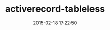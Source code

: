 ---
layout: post
title:  "activerecord-tableless"
repo:   "softace/activerecord-tableless"
date:   2015-02-18 17:22:50
gemurl: https://github.com/softace/activerecord-tableless
---